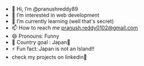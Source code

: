 - 👋 Hi, I’m @pranushreddy89
- 👀 I’m interested in web development
- 🌱 I’m currently learning (well that's secret)
- 📫 How to reach me pranush.reddy0102@gmail.com
- 😄 Pronouns: Funny
- 🏯 Country goal : Japan🎌
- ⚡ Fun fact: Japan is not an Island!!
- check my projects on linkedin🔗
<!---
pranushreddy89/pranushreddy89 is a ✨ special ✨ repository because its `README.md` (this file) appears on your GitHub profile.
You can click the Preview link to take a look at your changes.
--->
